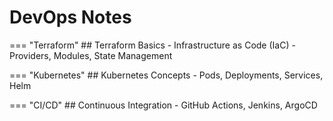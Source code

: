 # DevOps Notes

=== "Terraform"
    ## Terraform Basics
    - Infrastructure as Code (IaC)
    - Providers, Modules, State Management

=== "Kubernetes"
    ## Kubernetes Concepts
    - Pods, Deployments, Services, Helm

=== "CI/CD"
    ## Continuous Integration
    - GitHub Actions, Jenkins, ArgoCD
